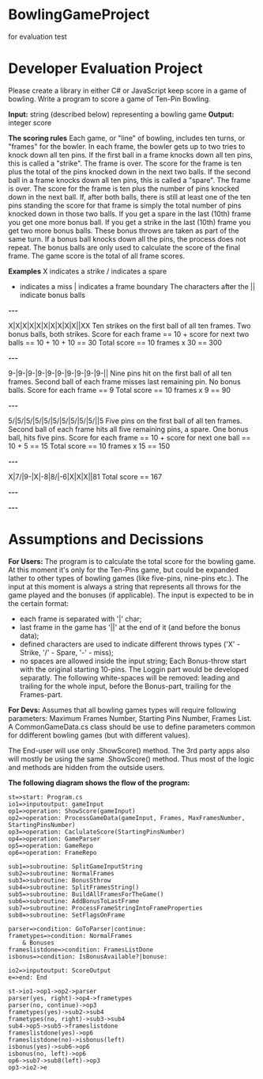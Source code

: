 # BowlingGameProject
for evaluation test

# Developer Evaluation Project
Please create a library in either C# or JavaScript keep score in a game of bowling. Write a program to score a game of Ten-Pin Bowling.

**Input:** string (described below) representing a bowling game
**Output:** integer score

**The scoring rules**
Each game, or "line" of bowling, includes ten turns, or "frames" for the bowler.
In each frame, the bowler gets up to two tries to knock down all ten pins.
If the first ball in a frame knocks down all ten pins, this is called a "strike". The frame is over. The score
for the frame is ten plus the total of the pins knocked down in the next two balls.
If the second ball in a frame knocks down all ten pins, this is called a "spare". The frame is over. The score for the frame is ten plus the number of pins knocked down in the next ball.
If, after both balls, there is still at least one of the ten pins standing the score for that frame is simply
the total number of pins knocked down in those two balls.
If you get a spare in the last (10th) frame you get one more bonus ball. If you get a strike in the last (10th) frame you get two more bonus balls.
These bonus throws are taken as part of the same turn. If a bonus ball knocks down all the pins, the process does not repeat. The bonus balls are only used to calculate the score of the final frame.
The game score is the total of all frame scores.



**Examples**
X indicates a strike
/ indicates a spare
- indicates a miss
| indicates a frame boundary
The characters after the || indicate bonus balls

**---**

X|X|X|X|X|X|X|X|X|X||XX
Ten strikes on the first ball of all ten frames.
Two bonus balls, both strikes.
Score for each frame == 10 + score for next two balls == 10 + 10 + 10 == 30
Total score == 10 frames x 30 == 300

**---**

9-|9-|9-|9-|9-|9-|9-|9-|9-|9-||
Nine pins hit on the first ball of all ten frames.
Second ball of each frame misses last remaining pin.
No bonus balls.
Score for each frame == 9
Total score == 10 frames x 9 == 90

**---**

5/|5/|5/|5/|5/|5/|5/|5/|5/|5/||5
Five pins on the first ball of all ten frames.
Second ball of each frame hits all five remaining pins, a spare.
One bonus ball, hits five pins.
Score for each frame == 10 + score for next one
ball == 10 + 5 == 15
Total score == 10 frames x 15 == 150

**---**

X|7/|9-|X|-8|8/|-6|X|X|X||81
Total score == 167

**---**

**---**


# Assumptions and Decissions

**For Users:**
The program is to calculate the total score for the bowling game. At this moment it's only for the Ten-Pins game, but could be expanded lather to other types of bowling games (like five-pins, nine-pins etc.).
The input at this moment is always a string that represents all throws for the game played and the bonuses (if applicable). The input is expected to be in the certain format:
 - each frame is separated with '|' char;
 - last frame in the game has '||' at the end of it (and before the bonus data);
 - defined characters are used to indicate different throws types ('X' - Strike, '/' - Spare, '-' - miss);
 - no spaces are allowed inside the input string;
Each Bonus-throw start with the original starting 10-pins.
The Loggin part would be developed separatly.
The following white-spaces will be removed: leading and trailing for the whole input, before the Bonus-part, trailing for the Frames-part.


**For Devs:**
Assumes that all bowling games types will require following parameters: Maximum Frames Number, Starting Pins Number, Frames List.
A CommonGameData.cs class should be use to define parameters common for ddifferent bowling games (but with different values).

The End-user will use only .ShowScore() method. The 3rd party apps also will mostly be using the same .ShowScore() method. Thus most of the logic and methods are hidden from the outside users.

**The following diagram shows the flow of the program:**

```flow
st=>start: Program.cs
io1=>inputoutput: gameInput
op1=>operation: ShowScore(gameInput)
op2=>operation: ProcessGameData(gameInput, Frames, MaxFramesNumber, StartingPinsNumber)
op3=>operation: CaclulateScore(StartingPinsNumber)
op4=>operation: GameParser
op5=>operation: GameRepo
op6=>operation: FrameRepo

sub1=>subroutine: SplitGameInputString
sub2=>subroutine: NormalFrames
sub3=>subroutine: BonusSthrow
sub4=>subroutine: SplitFramesString()
sub5=>subroutine: BuildAllFramesForTheGame()
sub6=>subroutine: AddBonusToLastFrame
sub7=>subroutine: ProcessFrameStringIntoFrameProperties
sub8=>subroutine: SetFlagsOnFrame

parser=>condition: GoToParser|continue:
frametypes=>condition: NormalFrames
    & Bonuses
frameslistdone=>condition: FramesListDone    
isbonus=>condition: IsBonusAvailable?|bonuse:

io2=>inputoutput: ScoreOutput
e=>end: End

st->io1->op1->op2->parser
parser(yes, right)->op4->frametypes
parser(no, continue)->op3
frametypes(yes)->sub2->sub4
frametypes(no, right)->sub3->sub4
sub4->op5->sub5->frameslistdone
frameslistdone(yes)->op6
frameslistdone(no)->isbonus(left)
isbonus(yes)->sub6->op6
isbonus(no, left)->op6
op6->sub7->sub8(left)->op3
op3->io2->e
```

